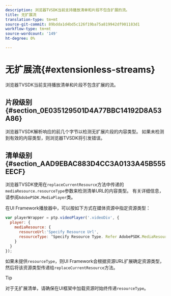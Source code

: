 ```yaml
---
description: 浏览器TVSDK当前支持播放清单和片段不包含扩展的流。
title: 无扩展流
translation-type: tm+mt
source-git-commit: 89bdda1d4bd5c126f19ba75a819942df901183d1
workflow-type: tm+mt
source-wordcount: '149'
ht-degree: 0%

---
```



# 无扩展流{#extensionless-streams}

浏览器TVSDK当前支持播放清单和片段不包含扩展的流。

## 片段级别{#section_0E035129501D4A77BBC14192D8A53A86}

浏览器TVSDK解析响应的前几个字节以检测无扩展片段的内容类型。 如果未检测到有效的内容类型，则浏览器TVSDK将引发错误。

## 清单级别{#section_AAD9EBAC883D4CC3A0133A45B555EECF}

浏览器TVSDK使用在`replaceCurrentResource`方法中传递的`mediaResource.resourceType`参数来检测清单URL的内容类型。 有关详细信息，请参阅`AdobePSDK.MediaPlayer`类。

在UI Framework播放器中，可以按如下方式在媒体资源中指定资源类型：

```js
var playerWrapper = ptp.videoPlayer('.videoDiv', { 
  player: { 
    mediaResource: { 
      resourceUrl:'Specify Resource Url', 
      resourceType: ‘Specify Resource Type. Refer AdobePSDK.MediaResourceType' 
    } 
  } 
}); 
```

如果未提供`resourceType`，则UI Framework会根据资源URL扩展确定资源类型，然后将该资源类型传递给`replaceCurrentResource`方法。

>[!TIP]
>
>对于无扩展清单，请确保在UI框架中加载资源时始终传递`resourceType`。

